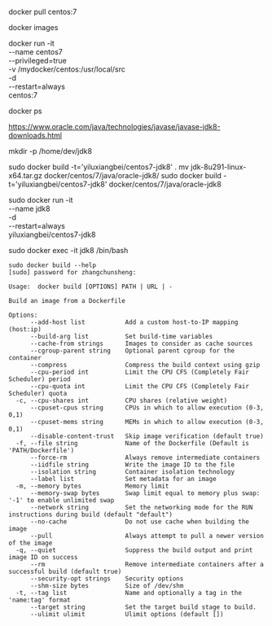 docker pull centos:7

docker images

docker run -it \
--name centos7 \
--privileged=true \
-v /mydocker/centos:/usr/local/src \
-d \
--restart=always \
centos:7

docker ps

https://www.oracle.com/java/technologies/javase/javase-jdk8-downloads.html

mkdir -p /home/dev/jdk8

sudo docker build -t='yiluxiangbei/centos7-jdk8' .
mv jdk-8u291-linux-x64.tar.gz docker/centos/7/java/oracle-jdk8/
sudo docker build -t='yiluxiangbei/centos7-jdk8' docker/centos/7/java/oracle-jdk8

sudo docker run -it \
--name jdk8 \
-d \
--restart=always \
yiluxiangbei/centos7-jdk8

sudo docker exec -it jdk8 /bin/bash

```shell script
sudo docker build --help
[sudo] password for zhangchunsheng:

Usage:  docker build [OPTIONS] PATH | URL | -

Build an image from a Dockerfile

Options:
      --add-host list           Add a custom host-to-IP mapping (host:ip)
      --build-arg list          Set build-time variables
      --cache-from strings      Images to consider as cache sources
      --cgroup-parent string    Optional parent cgroup for the container
      --compress                Compress the build context using gzip
      --cpu-period int          Limit the CPU CFS (Completely Fair Scheduler) period
      --cpu-quota int           Limit the CPU CFS (Completely Fair Scheduler) quota
  -c, --cpu-shares int          CPU shares (relative weight)
      --cpuset-cpus string      CPUs in which to allow execution (0-3, 0,1)
      --cpuset-mems string      MEMs in which to allow execution (0-3, 0,1)
      --disable-content-trust   Skip image verification (default true)
  -f, --file string             Name of the Dockerfile (Default is 'PATH/Dockerfile')
      --force-rm                Always remove intermediate containers
      --iidfile string          Write the image ID to the file
      --isolation string        Container isolation technology
      --label list              Set metadata for an image
  -m, --memory bytes            Memory limit
      --memory-swap bytes       Swap limit equal to memory plus swap: '-1' to enable unlimited swap
      --network string          Set the networking mode for the RUN instructions during build (default "default")
      --no-cache                Do not use cache when building the image
      --pull                    Always attempt to pull a newer version of the image
  -q, --quiet                   Suppress the build output and print image ID on success
      --rm                      Remove intermediate containers after a successful build (default true)
      --security-opt strings    Security options
      --shm-size bytes          Size of /dev/shm
  -t, --tag list                Name and optionally a tag in the 'name:tag' format
      --target string           Set the target build stage to build.
      --ulimit ulimit           Ulimit options (default [])
```